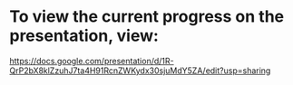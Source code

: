 # To view the current progress on the presentation, view:

https://docs.google.com/presentation/d/1R-QrP2bX8klZzuhJ7ta4H91RcnZWKydx30sjuMdY5ZA/edit?usp=sharing
